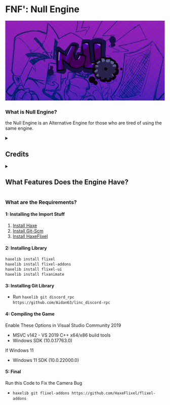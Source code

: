 # FNF': Null Engine
![logo](art/nullengine/NullEngine.png)

### What is Null Engine?
the Null Engine is an Alternative Engine for those who are tired of using the same engine.

<details> 
  <summary><h2>Credits</h2></summary>

##### Null Engine:
- CapybaraCoding - Programmer
- Sloow - Somenthing
- Uthacréudia - Artist

##### Special Thanks!:
- Cracsthor - PhantoMuff Difficult Font
- Rozebud - Accuracy System Code And Controls Code
- PolybiusProxy - Video Support

##### Funkin Crew:
- Ninjamuffin99 - Programmer
- PhantomArcade3K and Evilsk8r - Art
- Kawaisprite - Musician

</details>

<details>  
  <summary><h2>What Features Does the Engine Have?</h2></summary>

- GhostTapping
- Easy Modding
- HScript System
- Multiple Scripts
- Cool Log System
- Source organized

</details>

### What are the Requirements?

#### 1: Installing the Import Stuff
1. [Install Haxe](https://haxe.org/)
2. [Install Git-Scm](https://git-scm.com/)
3. [Install HaxeFlixel](https://haxeflixel.com/documentation/install-haxeflixel/)

#### 2: Installing Library
```
haxelib install flixel 
haxelib install flixel-addons
haxelib install flixel-ui
haxelib install flxanimate
```
#### 3: Installing Git Library
- Run `haxelib git discord_rpc https://github.com/Aidan63/linc_discord-rpc`

#### 4: Compiling the Game
Enable These Options in Visual Studio Community 2019
- MSVC v142 - VS 2019 C++ x64/x86 build tools
- Windows SDK (10.0.17763.0)

If Windows 11
- Windows 11 SDK (10.0.22000.0)

#### 5: Final
Run this Code to Fix the Camera Bug
- `haxelib git flixel-addons https://github.com/HaxeFlixel/flixel-addons`